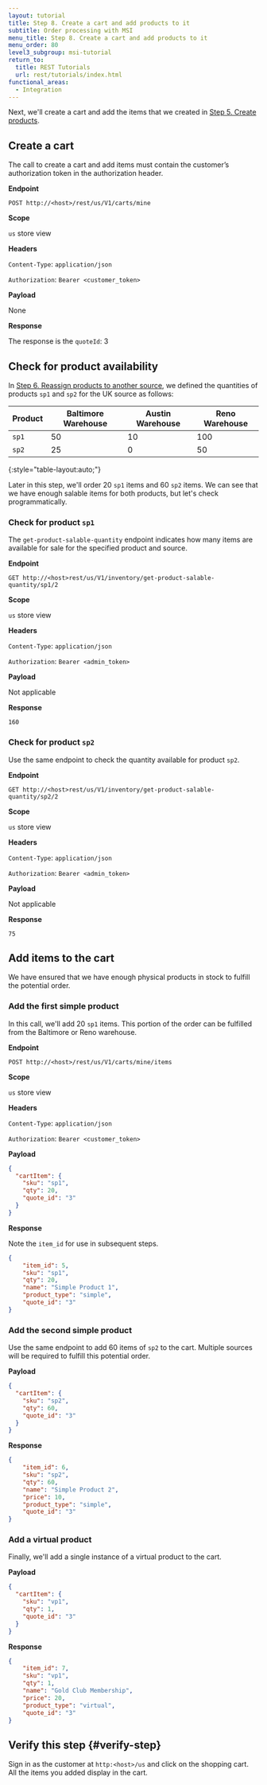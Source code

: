 ```yaml
---
layout: tutorial
title: Step 8. Create a cart and add products to it
subtitle: Order processing with MSI
menu_title: Step 8. Create a cart and add products to it
menu_order: 80
level3_subgroup: msi-tutorial
return_to:
  title: REST Tutorials
  url: rest/tutorials/index.html
functional_areas:
  - Integration
---
```


Next, we'll create a cart and add the items that we created in [Step 5. Create products](create-products.html).

## Create a cart

The call to create a cart and add items must contain the customer’s authorization token in the authorization header.

**Endpoint**

`POST http://<host>/rest/us/V1/carts/mine`

**Scope**

`us` store view

**Headers**

`Content-Type`: `application/json`

`Authorization`: `Bearer <customer_token>`

**Payload**

None

**Response**

The response is the `quoteId`: 3

## Check for product availability

In [Step 6. Reassign products to another source](reassign-products-to-another-source.html), we defined the quantities of products `sp1` and `sp2` for the UK source as follows:

Product | Baltimore Warehouse | Austin Warehouse  | Reno Warehouse
--- | --- | --- | ---
`sp1` | 50 | 10 | 100
`sp2` | 25 | 0 | 50
{:style="table-layout:auto;"}

Later in this step, we'll order 20 `sp1` items and 60 `sp2` items. We can see that we have enough salable items for both products, but let's check programmatically.

### Check for product `sp1`

The `get-product-salable-quantity` endpoint indicates how many items are available for sale for the specified product and source.

**Endpoint**

`GET http://<host>rest/us/V1/inventory/get-product-salable-quantity/sp1/2`

**Scope**

`us` store view

**Headers**

`Content-Type`: `application/json`

`Authorization`: `Bearer <admin_token>`

**Payload**

Not applicable

**Response**

`160`

### Check for product `sp2`

Use the same endpoint to check the quantity available for product `sp2`.

**Endpoint**

`GET http://<host>rest/us/V1/inventory/get-product-salable-quantity/sp2/2`

**Scope**

`us` store view

**Headers**

`Content-Type`: `application/json`

`Authorization`: `Bearer <admin_token>`

**Payload**

Not applicable

**Response**

`75`

## Add items to the cart

We have ensured that we have enough physical products in stock to fulfill the potential order.

### Add the first simple product

In this call, we'll add 20 `sp1` items. This portion of the order can be fulfilled from the Baltimore or Reno warehouse.

**Endpoint**

`POST http://<host>/rest/us/V1/carts/mine/items`

**Scope**

`us` store view

**Headers**

`Content-Type`: `application/json`

`Authorization`: `Bearer <customer_token>`

**Payload**

``` json
{
  "cartItem": {
    "sku": "sp1",
    "qty": 20,
    "quote_id": "3"
  }
}
```

**Response**

Note the `item_id` for use in subsequent steps.

``` json
{
    "item_id": 5,
    "sku": "sp1",
    "qty": 20,
    "name": "Simple Product 1",
    "product_type": "simple",
    "quote_id": "3"
}
```

### Add the second simple product

Use the same endpoint to add 60 items of `sp2` to the cart. Multiple sources will be required to fulfill this potential order.

**Payload**

``` json
{
  "cartItem": {
    "sku": "sp2",
    "qty": 60,
    "quote_id": "3"
  }
}
```
**Response**

``` json
{
    "item_id": 6,
    "sku": "sp2",
    "qty": 60,
    "name": "Simple Product 2",
    "price": 10,
    "product_type": "simple",
    "quote_id": "3"
}
```

### Add a virtual product

Finally, we'll add a single instance of a virtual product to the cart.

**Payload**

``` json
{
  "cartItem": {
    "sku": "vp1",
    "qty": 1,
    "quote_id": "3"
  }
}
```

**Response**

``` json
{
    "item_id": 7,
    "sku": "vp1",
    "qty": 1,
    "name": "Gold Club Membership",
    "price": 20,
    "product_type": "virtual",
    "quote_id": "3"
}
```

## Verify this step {#verify-step}

Sign in as the customer at `http:<host>/us` and click on the shopping cart. All the items you added display in the cart.
